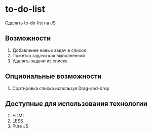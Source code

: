 # to-do-list 
Сделать to-do-list на JS 
## Возможности
1. Добавление новых задач в список
2. Пометка задачи как выполненной
3. Удалять задачи из списка 
## Опциональные возможности
1. Сортировка списка используя Drag-and-drop
## Доступные для использования технологии
1. HTML
2. LESS
3. Pure JS
